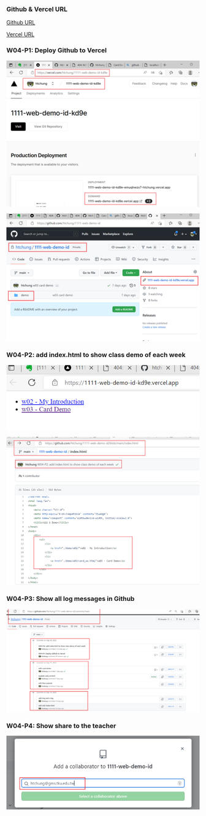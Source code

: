 ### Github & Vercel URL

[Github URL](https://github.com/htchung/1111-web-demo-id)

[Vercel URL](https://1111-web-demo-id-kd9e.vercel.app/)

### W04-P1: Deploy Github to Vercel

![](w04-p1.png)

![](w04-p2.png)

### W04-P2: add index.html to show class demo of each week

![](w04-p3.png)

![](w04-p4.png)

### W04-P3: Show all log messages in Github

![](w04-p5.png)

### W04-P4: Show share to the teacher

![](w04-p6.png)
